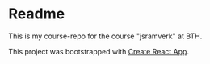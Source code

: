# Readme
This is my course-repo for the course "jsramverk" at BTH.

This project was bootstrapped with [Create React App](https://github.com/facebook/create-react-app).

